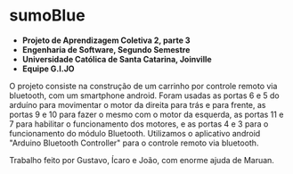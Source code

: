 # sumoBlue
* **Projeto de Aprendizagem Coletiva 2, parte 3**
* **Engenharia de Software, Segundo Semestre**
* **Universidade Católica de Santa Catarina, Joinville**
* **Equipe G.I.JO**

O projeto consiste na construção de um carrinho por controle remoto via bluetooth, com um smartphone android.
Foram usadas as portas 6 e 5 do arduíno para movimentar o motor da direita para trás e para frente, as portas 9 e 10 para fazer o mesmo com o motor da esquerda, as portas 11 e 7 para habilitar o funcionamento dos motores, e as portas 4 e 3 para o funcionamento do módulo Bluetooth.
Utilizamos o aplicativo android "Arduino Bluetooth Controller" para o controle remoto via bluetooth.

Trabalho feito por Gustavo, Ícaro e João, com enorme ajuda de Maruan.
